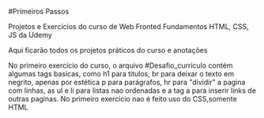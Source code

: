 #Primeiros Passos

Projetos e Exercícios do curso de Web Fronted Fundamentos HTML, CSS, JS da Udemy

Aqui ficarão todos os projetos práticos do curso e anotações

No primeiro exercício do curso, o arquivo #Desafio_curriculo contém algumas tags basicas, como h1 para titulos, br para deixar o texto em negrito, apenas por estética
p para parágrafos, hr para "dividir" a pagina com linhas, as ul e li para listas nao ordenadas e a tag a para inserir links de outras paginas. No primeiro exercicio nao é feito uso do CSS,somente HTML